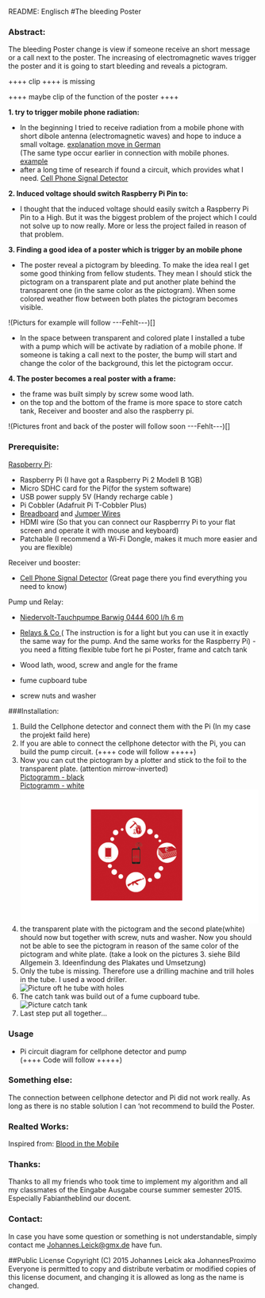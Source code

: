 README: Englisch
#The bleeding Poster

### Abstract:
The bleeding Poster change is view if someone receive an short message or a call next to the poster. The increasing of electromagnetic waves trigger the poster and it is going to start bleeding and reveals a pictogram.


++++ clip ++++ is missing

++++ maybe clip of the function of the poster ++++

**1. try to trigger mobile phone radiation:**

- In the beginning I tried to receive radiation from a mobile phone with short dibole antenna (electromagnetic waves) and  hope to induce a small voltage. [explanation move in German](http://www.ebay.de/itm/Flashlight-Handyanhanger-Spanien-Espana-Spain-Handyschmuck-Mobile-Phone-Charm-/261917061109?pt=LH_DefaultDomain_77&hash=item3cfb792ff5)  
(The same type occur earlier in connection with mobile phones. [example](http://www.ebay.de/itm/Flashlight-Handyanhanger-Spanien-Espana-Spain-Handyschmuck-Mobile-Phone-Charm-/261917061109?pt=LH_DefaultDomain_77&hash=item3cfb792ff5)  
- after a long time of research if found a circuit, which provides what I need. [Cell Phone Signal Detector](https://www.seattleu.edu/scieng/ece/laboratory/cellphone/)

**2. Induced voltage should switch Raspberry Pi Pin to:**

- I thought that the induced voltage should easily switch a Raspberry Pi Pin to a High. But it was the biggest problem of the project which I could not solve up to now really. More or less the project failed in reason of that problem.

**3. Finding a good idea of a poster which is trigger by an mobile phone**

- The poster reveal a pictogram by bleeding. To make the idea real I get some good thinking from fellow students. They mean I should stick the pictogram on a transparent plate and put another plate behind the transparent one (in the same color as the pictogram). When some colored weather flow between both plates the pictogram becomes visible. 

!(Picturs for example will follow ---Fehlt---)[]

- In the space between transparent and colored plate I installed a tube with a pump which will be activate by radiation of a mobile phone. If someone is taking a call next to the poster, the bump will start and change the color of the background, this let the pictogram occur.

**4. The poster becomes a real poster with a frame:**

- the frame was built simply by screw some wood lath.
- on the top and the bottom of the frame is more space to store catch tank, Receiver and booster and also the raspberry pi.

!(Pictures front and back of the poster will follow soon  ---Fehlt---)[]

### Prerequisite:

[Raspberry Pi](https://www.tinkersoup.de/raspberry-pi/):

-    Raspberry Pi (I have got a Raspberry Pi 2 Modell B 1GB)
-    Micro SDHC card for the Pi(for the system software)  
-    USB power supply 5V (Handy recharge cable )
-    Pi Cobbler (Adafruit Pi T-Cobbler Plus)
-    [Breadboard](http://www.exp-tech.de/komponenten-zubehoer/breadboards/breadboard-830-630-200) and [Jumper Wires](http://www.exp-tech.de/komponenten-zubehoer/kabel/75-pcs-breadboard-jumper-wires-with-m-m-connectors) 
-    HDMI wire (So that you can connect our Raspberrry Pi to your flat screen and operate it with mouse and keyboard)  
-    Patchable (I recommend a Wi-Fi Dongle, makes it much more easier and you are flexible)  


Receiver und booster:

-    [Cell Phone Signal Detector](https://www.seattleu.edu/scieng/ece/laboratory/cellphone/) (Great page there you find everything you need to know)

Pump und Relay:

-    [Niedervolt-Tauchpumpe Barwig 0444 600 l/h 6 m](http://www.conrad.de/ce/de/product/539090/?gclid=CNnkzrqvkMgCFcFuGwod1a0L6Q&insert_kz=VQ&hk=SEM&WT.srch=1&WT.mc_id=google_pla&s_kwcid=AL!222!3!56269798017!!!g!!&ef_id=U5b7vwAABVnJvAd-:20150924190911:s)  
-    [Relays & Co ](http://www.glacialwanderer.com/hobbyrobotics/?p=9)( The instruction is for a light but you can use it in exactly the same way for the pump. And the same works for the Raspberry Pi) -    you need a fitting flexible tube fort he pi
Poster, frame and catch tank

- Wood lath, wood, screw and angle for the frame
-  fume cupboard tube
-    screw nuts and washer



###Installation:

1. Build the Cellphone detector and connect them with the Pi (In my case the projekt faild here) 
3. If you are able to connect the cellphone detector with the Pi, you can build the pump circuit. 
(++++ code will follow +++++) 
4.    Now you can cut the pictogram by a plotter and stick to the foil to the transparent plate. (attention mirrow-inverted)  
[Pictogramm - black](Pictures/Pictogram-black.ai)  
[Pictogramm - white](Pictures/Pictogram-white.ai)  
![Pictogramme](Pictures/Pictogram.jpg) 
4. the transparent plate with the pictogram and the second plate(white) should now but together with screw, nuts and washer. Now you should not be able to see the pictogram in reason of the same color of the pictogram and white plate. 
(take a look on the pictures 3. siehe Bild Allgemein 3. Ideenfindung des Plakates und Umsetzung)
5. Only the tube is missing. Therefore use a drilling machine and trill holes in the tube. I used a wood driller.  
![Picture oft he tube with holes](Pictures/Tube.jpg)
6. The catch tank was build out of a fume cupboard tube.  
![Picture catch tank](Pictures/Rohr.jpg)
6. Last step put all together...


### Usage

- Pi circuit diagram for cellphone detector and pump  
(++++ Code will follow +++++)


### Something else:

The connection between cellphone detector and Pi did not work really. As long as there is no stable solution I can ‘not recommend to build the Poster.

### Realted Works:
Inspired from: [Blood in the Mobile](https://facebook.com/bloodinthemobile)

### Thanks:
Thanks to all my friends who took time to implement my algorithm and all my classmates of the Eingabe Ausgabe course summer semester 2015. Especially Fabiantheblind our docent.

### Contact:
In case you have some question or something is not understandable, simply contact me Johannes.Leick@gmx.de have fun.


##Public License
Copyright (C) 2015 Johannes Leick aka JohannesProximo Everyone is permitted to copy and distribute verbatim or modified copies of this license document, and changing it is allowed as long as the name is changed.
